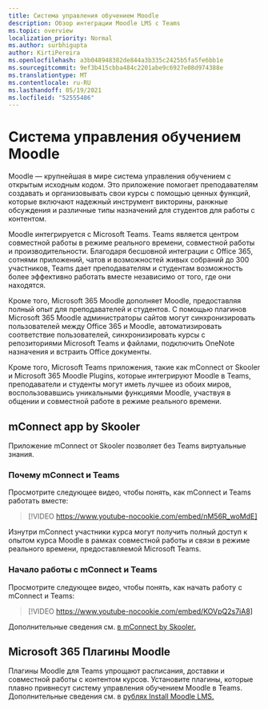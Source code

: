 ```yaml
---
title: Система управления обучением Moodle
description: Обзор интеграции Moodle LMS с Teams
ms.topic: overview
localization_priority: Normal
ms.author: surbhigupta
author: KirtiPereira
ms.openlocfilehash: a3b048948382de844a3b335c2425b5fa5fe6bb1e
ms.sourcegitcommit: 9ef3b415cbba484c2201abe9c6927e08d974388e
ms.translationtype: MT
ms.contentlocale: ru-RU
ms.lasthandoff: 05/19/2021
ms.locfileid: "52555486"
---
```

# <a name="moodle-learning-management-system"></a>Система управления обучением Moodle

Moodle — крупнейшая в мире система управления обучением с открытым исходным кодом. Это приложение помогает преподавателям создавать и организовывать свои курсы с помощью ценных функций, которые включают надежный инструмент викторины, ранжные обсуждения и различные типы назначений для студентов для работы с контентом.  
 
Moodle интегрируется с Microsoft Teams. Teams является центром совместной работы в режиме реального времени, совместной работы и производительности. Благодаря бесшовной интеграции с Office 365, сотнями приложений, чатов и возможностей живых собраний до 300 участников, Teams дает преподавателям и студентам возможность более эффективно работать вместе независимо от того, где они находятся. 
 
Кроме того, Microsoft 365 Moodle дополняет Moodle, предоставляя полный опыт для преподавателей и студентов. С помощью плагинов Microsoft 365 Moodle администраторы сайтов могут синхронизировать пользователей между Office 365 и Moodle, автоматизировать соответствие пользователей, синхронизировать курсы с репозиториями Microsoft Teams и файлами, подключить OneNote назначения и встраить Office документы.  
 
Кроме того, Microsoft Teams приложения, такие как mConnect от Skooler и Microsoft 365 Moodle Plugins, которые интегрируют Moodle в Teams, преподаватели и студенты могут иметь лучшее из обоих миров, воспользовавшись уникальными функциями Moodle, участвуя в общении и совместной работе в режиме реального времени.

## <a name="mconnect-app-by-skooler"></a>mConnect app by Skooler

Приложение mConnect от Skooler позволяет без Teams виртуальные знания.

### <a name="why-mconnect-and-teams"></a>Почему mConnect и Teams

Просмотрите следующее видео, чтобы понять, как mConnect и Teams работать вместе:

> [!VIDEO https://www.youtube-nocookie.com/embed/nM56R_woMdE]

Изнутри mConnect участники курса могут получить полный доступ к опытом курса Moodle в рамках совместной работы и связи в режиме реального времени, предоставляемой Microsoft Teams.

### <a name="get-started-with-mconnect-and-teams"></a>Начало работы с mConnect и Teams

Просмотрите следующее видео, чтобы понять, как начать работу с mConnect и Teams:

> [!VIDEO https://www.youtube-nocookie.com/embed/KOVpQ2s7iA8]

Дополнительные сведения см. [в mConnect by Skooler.](https://skooler.com/mconnect/how-to/)

## <a name="microsoft-365-moodle-plugins"></a>Microsoft 365 Плагины Moodle

Плагины Moodle для Teams упрощают расписания, доставки и совместной работы с контентом курсов. Установите плагины, которые плавно привнесут систему управления обучением Moodle в Teams. Дополнительные сведения см. в [рублях Install Moodle LMS.](moodleInstructions.md)

